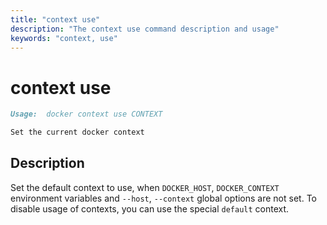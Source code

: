 ```yaml
---
title: "context use"
description: "The context use command description and usage"
keywords: "context, use"
---
```


# context use

```markdown
Usage:  docker context use CONTEXT

Set the current docker context
```

## Description
Set the default context to use, when `DOCKER_HOST`, `DOCKER_CONTEXT` environment variables and `--host`, `--context` global options are not set.
To disable usage of contexts, you can use the special `default` context.